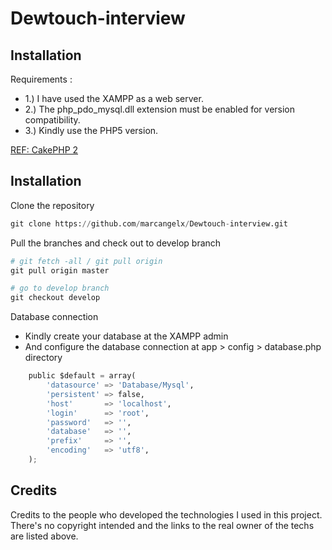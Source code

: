 # Dewtouch-interview

## Installation

Requirements :
- 1.) I have used the XAMPP as a web server.
- 2.) The php_pdo_mysql.dll extension must be enabled for version compatibility.
- 3.) Kindly use the PHP5 version.

[REF: CakePHP  2](https://book.cakephp.org/2/en/contents.html)


## Installation
Clone the repository
```python
git clone https://github.com/marcangelx/Dewtouch-interview.git
```

Pull the branches and check out to develop branch
```python
# git fetch -all / git pull origin
git pull origin master

# go to develop branch
git checkout develop
```
Database connection
- Kindly create your database at the XAMPP admin
- And configure the database connection at app > config > database.php directory
```python
	public $default = array(
		'datasource' => 'Database/Mysql',
		'persistent' => false,
		'host' 		 => 'localhost', 
		'login'      => 'root',
		'password'   => '',
		'database'   => '', 
		'prefix'     => '',
		'encoding'   => 'utf8',
	);
```

## Credits
Credits to the people who developed the technologies I used in this project. There's no copyright intended and the links to the real owner of the techs are listed above.


